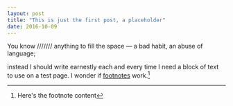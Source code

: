 ```yaml
---
layout: post
title: "This is just the first post, a placeholder"
date: 2016-10-09
---
```


You know
///////
anything to fill the space — a bad habit, an abuse of language;

instead I should write earnestly each and every time I need a block of text to use on a test page. I wonder if [footnotes](http://google.com) work.[^1]

[^1]: Here's the footnote content
